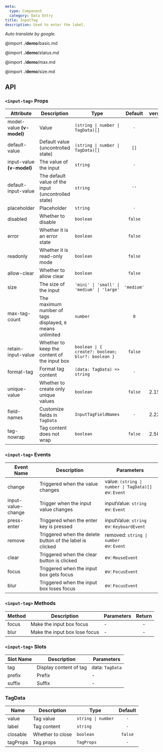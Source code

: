 ```yaml
meta:
  type: Component
  category: Data Entry
title: InputTag
description: Used to enter the label.
```

_Auto translate by google._

@import ./**demo**/basic.md

@import ./**demo**/status.md

@import ./**demo**/max.md

@import ./**demo**/size.md

## API

### `<input-tag>` Props

| Attribute                 | Description                                               | Type                                              |  Default   | version |
| ------------------------- | --------------------------------------------------------- | ------------------------------------------------- | :--------: | :------ |
| model-value **(v-model)** | Value                                                     | `(string \| number \| TagData)[]`                 |    `-`     |         |
| default-value             | Default value (uncontrolled state)                        | `(string \| number \| TagData)[]`                 |    `[]`    |         |
| input-value **(v-model)** | The value of the input                                    | `string`                                          |    `-`     |         |
| default-input-value       | The default value of the input (uncontrolled state)       | `string`                                          |    `''`    |         |
| placeholder               | Placeholder                                               | `string`                                          |    `-`     |         |
| disabled                  | Whether to disable                                        | `boolean`                                         |  `false`   |         |
| error                     | Whether it is an error state                              | `boolean`                                         |  `false`   |         |
| readonly                  | Whether it is read-only mode                              | `boolean`                                         |  `false`   |         |
| allow-clear               | Whether to allow clear                                    | `boolean`                                         |  `false`   |         |
| size                      | The size of the input                                     | `'mini' \| 'small' \| 'medium' \| 'large'`        | `'medium'` |         |
| max-tag-count             | The maximum number of tags displayed, `0` means unlimited | `number`                                          |    `0`     |         |
| retain-input-value        | Whether to keep the content of the input box              | `boolean \| { create?: boolean; blur?: boolean }` |  `false`   |         |
| format-tag                | Format tag content                                        | `(data: TagData) => string`                       |    `-`     |         |
| unique-value              | Whether to create only unique values                      | `boolean`                                         |  `false`   | 2.15.0  |
| field-names               | Customize fields in `TagData`                             | `InputTagFieldNames`                              |    `-`     | 2.22.0  |
| tag-nowrap                | Tag content does not wrap                                 | `boolean`                                         |  `false`   | 2.56.1  |

### `<input-tag>` Events

| Event Name         | Description                                              | Parameters                                              |
| ------------------ | -------------------------------------------------------- | ------------------------------------------------------- |
| change             | Triggered when the value changes                         | value: `(string \| number \| TagData)[]`<br>ev: `Event` |
| input-value-change | Trigger when the input value changes                     | inputValue: `string`<br>ev: `Event`                     |
| press-enter        | Triggered when the enter key is pressed                  | inputValue: `string`<br>ev: `KeyboardEvent`             |
| remove             | Triggered when the delete button of the label is clicked | removed: `string \| number`<br>ev: `Event`              |
| clear              | Triggered when the clear button is clicked               | ev: `MouseEvent`                                        |
| focus              | Triggered when the input box gets focus                  | ev: `FocusEvent`                                        |
| blur               | Triggered when the input box loses focus                 | ev: `FocusEvent`                                        |

### `<input-tag>` Methods

| Method | Description                   | Parameters | Return |
| ------ | ----------------------------- | ---------- | :----: |
| focus  | Make the input box focus      | -          |   -    |
| blur   | Make the input box lose focus | -          |   -    |

### `<input-tag>` Slots

| Slot Name | Description            | Parameters      |
| --------- | ---------------------- | --------------- |
| tag       | Display content of tag | data: `TagData` |
| prefix    | Prefix                 | -               |
| suffix    | Suffix                 | -               |

### TagData

| Name     | Description      | Type               | Default |
| -------- | ---------------- | ------------------ | :-----: |
| value    | Tag value        | `string \| number` |   `-`   |
| label    | Tag content      | `string`           |   `-`   |
| closable | Whether to close | `boolean`          | `false` |
| tagProps | Tag props        | `TagProps`         |   `-`   |
